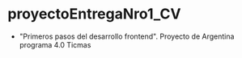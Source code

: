 # proyectoEntregaNro1_CV
- "Primeros pasos del desarrollo frontend". Proyecto de Argentina programa 4.0 Ticmas
